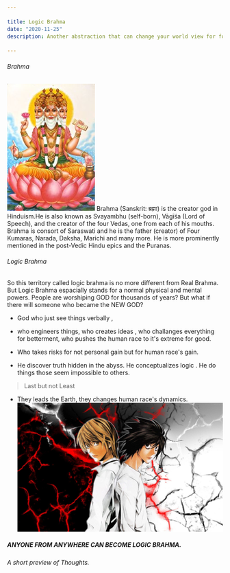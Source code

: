 ```yaml
---

title: Logic Brahma
date: "2020-11-25"
description: Another abstraction that can change your world view for forever and for never.

---
```


###### Brahma
![img](brahma.jpg)
Brahma (Sanskrit: ब्रह्मा) is the creator god in Hinduism.He is also known as Svayambhu (self-born), Vāgīśa (Lord of Speech), and the creator of the four Vedas, one from each of his mouths. Brahma is consort of Saraswati and he is the father (creator) of Four Kumaras, Narada, Daksha, Marichi and many more. He is more prominently mentioned in the post-Vedic Hindu epics and the Puranas.

###### Logic Brahma
So this territory called logic brahma is no more different from Real Brahma.
But Logic Brahma espacially stands for a normal physical and mental powers. 
People are worshiping GOD for thousands of years?
But what if there will someone who became the NEW GOD?
* God who just see things verbally ,

* who engineers things, who creates ideas , who challanges everything for betterment, who pushes the human race to it's extreme for good. 

* Who takes risks for not personal gain but for human race's gain.

* He discover truth hidden in the abyss. He conceptualizes logic . He do things those seem impossible to others.

> Last but not Least 

* They leads the Earth, they changes human race's dynamics.
![img](l.jpg)

##### ANYONE FROM ANYWHERE CAN BECOME LOGIC BRAHMA. 

###### A short preview of Thoughts.
